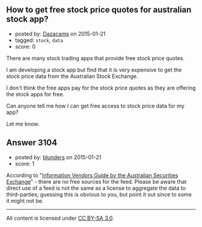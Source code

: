 ## How to get free stock price quotes for australian stock app?

- posted by: [Dazacams](https://stackexchange.com/users/5660245/dazacams) on 2015-01-21
- tagged: `stock`, `data`
- score: 0

There are many stock trading apps that provide free stock price quotes.

I am developing a stock app but find that it is very expensive to get the stock price data from the Australian Stock Exchange.

I don't think the free apps pay for the stock price quotes as they are offering the stock apps for free.

Can anyone tell me how I can get free access to stock price data for my app?

Let me know.



## Answer 3104

- posted by: [blunders](https://stackexchange.com/users/216182/blunders) on 2015-01-21
- score: 1

<p>According to "<a href="http://www.asx.com.au/documents/professionals/asx-information-vendors-guide.pdf" rel="nofollow">Information Vendors Guide by the Australian Securities Exchange</a>" - there are no free sources for the feed. Please be aware that direct use of a feed is not the same as a license to aggregate the data to third-parties; guessing this is obvious to you, but point it out since to some it might not be.</p>




---

All content is licensed under [CC BY-SA 3.0](https://creativecommons.org/licenses/by-sa/3.0/).
